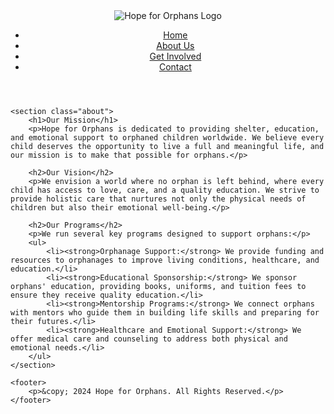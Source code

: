 <!DOCTYPE html>
<html lang="en">
<head>
    <meta charset="UTF-8">
    <meta name="viewport" content="width=device-width, initial-scale=1.0">
    <title>About Us - Hope for Orphans</title>
    <link rel="stylesheet" href="styles.css">
</head>
<body>
    <header>
        <div class="logo">
            <img src="logo.png" alt="Hope for Orphans Logo">
        </div>
        <nav>
            <ul>
                <li><a href="index.html">Home</a></li>
                <li><a href="about.html">About Us</a></li>
                <li><a href="getinvolved.html">Get Involved</a></li>
                <li><a href="contact.html">Contact</a></li>
            </ul>
        </nav>
    </header>

    <section class="about">
        <h1>Our Mission</h1>
        <p>Hope for Orphans is dedicated to providing shelter, education, and emotional support to orphaned children worldwide. We believe every child deserves the opportunity to live a full and meaningful life, and our mission is to make that possible for orphans.</p>

        <h2>Our Vision</h2>
        <p>We envision a world where no orphan is left behind, where every child has access to love, care, and a quality education. We strive to provide holistic care that nurtures not only the physical needs of children but also their emotional well-being.</p>

        <h2>Our Programs</h2>
        <p>We run several key programs designed to support orphans:</p>
        <ul>
            <li><strong>Orphanage Support:</strong> We provide funding and resources to orphanages to improve living conditions, healthcare, and education.</li>
            <li><strong>Educational Sponsorship:</strong> We sponsor orphans' education, providing books, uniforms, and tuition fees to ensure they receive quality education.</li>
            <li><strong>Mentorship Programs:</strong> We connect orphans with mentors who guide them in building life skills and preparing for their futures.</li>
            <li><strong>Healthcare and Emotional Support:</strong> We offer medical care and counseling to address both physical and emotional needs.</li>
        </ul>
    </section>

    <footer>
        <p>&copy; 2024 Hope for Orphans. All Rights Reserved.</p>
    </footer>
</body>
</html>
